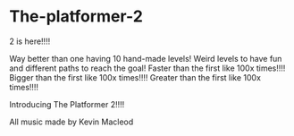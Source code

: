 # The-platformer-2

2 is here!!!!

Way better than one having 10 hand-made levels!
Weird levels to have fun and different paths to reach the goal!
Faster than the first like 100x times!!!!
Bigger than the first like 100x times!!!!
Greater than the first like 100x times!!!!

Introducing The Platformer 2!!!!

All music made by Kevin Macleod
